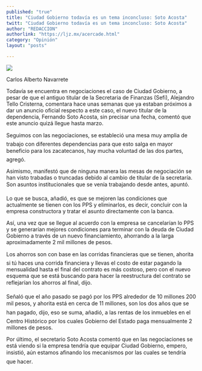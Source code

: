 ```yaml
---
published: "true"
title: "Ciudad Gobierno todavía es un tema inconcluso: Soto Acosta"
twitt: "Ciudad Gobierno todavía es un tema inconcluso: Soto Acosta"
author: "REDACCION"
authorlink: "https://ljz.mx/acercade.html"
category: "Opinión"
layout: "posts"

---
```

![](http://i.imgur.com/XYxmFRdm.jpg
)




  Carlos Alberto Navarrete



Todavía se encuentra en negociaciones el caso de Ciudad Gobierno, a pesar de que el antiguo titular de la Secretaria de Finanzas (Sefi), Alejandro Tello Cristerna, comentara hace unas semanas que ya estaban próximos a dar un anuncio oficial respecto a este caso, el nuevo titular de la dependencia, Fernando Soto Acosta, sin precisar una fecha, comentó que este anuncio quizá llegue hasta marzo.  

  Seguimos con las negociaciones, se estableció una mesa muy amplia de trabajo con diferentes dependencias para que esto salga en mayor beneficio para los zacatecanos, hay mucha voluntad de las dos partes, agregó.



  Asimismo, manifestó que de ninguna manera las mesas de negociación se han visto trabadas o truncadas debido al cambio de titular de la secretaría. Son asuntos institucionales que se venía trabajando desde antes, apuntó.



  Lo que se busca, añadió, es que se mejoren las condiciones que actualmente se tienen con los PPS y eliminarlos, es decir, concluir con la empresa constructora y tratar el asunto directamente con la banca.



  Así, una vez que se llegue al acuerdo con la empresa se cancelarían lo PPS y se generarían mejores condiciones para terminar con la deuda de Ciudad Gobierno a través de un nuevo financiamiento, ahorrando a la larga aproximadamente 2 mil millones de pesos.



  Los ahorros son con base en las corridas financieras que se tienen, ahorita si tú haces una corrida financiera y llevas el costo de estar pagando la mensualidad hasta el final del contrato es más costoso, pero con el nuevo esquema que se está buscando para hacer la reestructura del contrato se reflejarían los ahorros al final, dijo.



  Señaló que el año pasado se pagó por los PPS alrededor de 10 millones 200 mil pesos, y ahorita está en cerca de 11 millones, son los dos años que se han pagado, dijo, eso se suma, añadió, a las rentas de los inmuebles en el Centro Histórico por los cuales Gobierno del Estado paga mensualmente 2 millones de pesos.



  Por último, el secretario Soto Acosta comentó que en las negociaciones se está viendo si la empresa tendría que equipar Ciudad Gobierno, empero, insistió, aún estamos afinando los mecanismos por las cuales se tendría que hacer.

